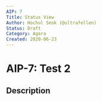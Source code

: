 ```yaml
---
AIP: 7
Title: Status View
Author: Hochul Seok (@ultrafellen)
Status: Draft
Category: Agora
Created: 2020-06-23
---
```


# AIP-7: Test 2

## Description
